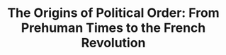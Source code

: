 ---
authors: Francis Fukuyama
title: 'The Origins of Political Order: From Prehuman Times to the French Revolution'
layout: book
link: false
---